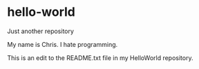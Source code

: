# hello-world
Just another repository

My name is Chris.
I hate programming.

This is an edit to the README.txt file in my HelloWorld repository.
